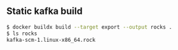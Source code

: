 Static kafka build
---

```bash
$ docker buildx build --target export --output rocks .
$ ls rocks
kafka-scm-1.linux-x86_64.rock
```
